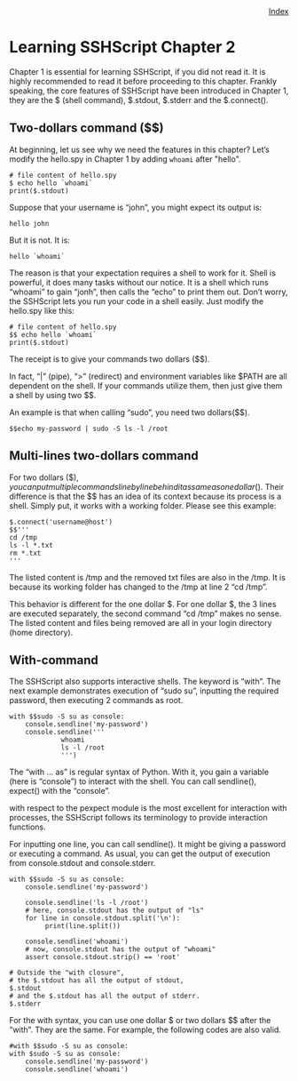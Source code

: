 <div style="text-align:right"><a href="./index">Index</a></div>

# Learning SSHScript Chapter 2

Chapter 1 is essential for learning SSHScript, if you did not read it. It is highly recommended to read it before proceeding to this chapter. Frankly speaking, the core features of SSHScript have been introduced in Chapter 1, they are the $ (shell command), $.stdout, $.stderr and the $.connect().

## Two-dollars command ($$)

At beginning, let us see why we need the features in this chapter? Let’s modify the hello.spy in Chapter 1 by adding `whoami` after "hello".

```
# file content of hello.spy
$ echo hello `whoami`
print($.stdout)
```

Suppose that your username is  “john”,  you might expect its output is:

```
hello john
```

But it is not. It is:

```
hello `whoami`
```

The reason is that your expectation requires a shell to work for it. Shell is powerful, it does many tasks without our notice. It is a shell which runs “whoami” to gain “jonh”, then calls the “echo” to print them out. Don’t worry, the SSHScript lets you run your code in a shell easily. Just modify the hello.spy like this:

```
# file content of hello.spy
$$ echo hello `whoami`
print($.stdout)
```

The receipt is to give your commands two dollars ($$).

In fact, “|” (pipe), “>” (redirect) and environment variables like $PATH are all dependent on the shell. If your commands utilize them, then just give them a shell by using two $$.

An example is that when calling “sudo”, you need two dollars($$).

```
$$echo my-password | sudo -S ls -l /root
```

## Multi-lines two-dollars command

For two dollars ($$), you can put multiple commands line by line behind it as same as one dollar ($). Their difference is that the $$ has an idea of its context because its process is a shell. Simply put, it works with a working folder. Please see this example:

```
$.connect('username@host')
$$'''
cd /tmp
ls -l *.txt
rm *.txt
'''
```

The listed content is /tmp and the removed txt files are also in the /tmp. It is because its working folder has changed to the /tmp at line 2 “cd /tmp”.

This behavior is different for the one dollar $. For one dollar $,  the 3 lines are executed separately, the second command “cd /tmp” makes no sense. The listed content and files being removed are all in your login directory (home directory).

## With-command

The SSHScript also supports interactive shells. The keyword is “with”. The next example demonstrates execution of “sudo su”, inputting the required password, then executing 2 commands as root.

```
with $$sudo -S su as console:
    console.sendline('my-password')
    console.sendline('''
             whoami
             ls -l /root
             ''')
```

The “with … as” is regular syntax of Python. With it, you gain a variable (here is “console”) to interact with the shell. You can call sendline(), expect() with the “console”.

with respect to the pexpect module is the most excellent for interaction with processes, the SSHScript follows its terminology to provide interaction functions.

For inputting one line, you can call sendline(). It might be giving a password or executing a command. As usual, you can get the output of execution from console.stdout and console.stderr.

```
with $$sudo -S su as console:
    console.sendline('my-password')
    
    console.sendline('ls -l /root')
    # here, console.stdout has the output of "ls"
    for line in console.stdout.split('\n'):
         print(line.split())

    console.sendline('whoami')
    # now, console.stdout has the output of "whoami"
    assert console.stdout.strip() == 'root'

# Outside the "with closure",
# the $.stdout has all the output of stdout,
$.stdout
# and the $.stdout has all the output of stderr.
$.stderr
```

For the with syntax, you can use one dollar $ or two dollars $$ after the “with”. They are the same. For example, the following codes are also valid.

```
#with $$sudo -S su as console:
with $sudo -S su as console:
    console.sendline('my-password')
    console.sendline('whoami')
```
